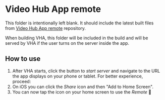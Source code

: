 # Video Hub App remote

This folder is intentionally left blank. It should include the latest built files from [Video Hub App remote](https://github.com/whyboris/Video-Hub-App-remote) repository.

When building VHA, this folder will be included in the build and will be served by VHA if the user turns on the server inside the app.

## How to use

1) After VHA starts, click the button to _start server_ and navigate to the URL the app displays on your phone or tablet. For better experience, proceed:
2) On iOS you can click the _Share_ icon and then "Add to Home Screen".
3) You can now tap the icon on your home screen to use the _Remote_ 🎉
